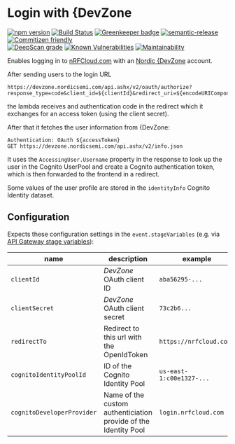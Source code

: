# Login with {DevZone

[![npm version](https://img.shields.io/npm/v/@nrfcloud/devzone-oauth.svg)](https://www.npmjs.com/package/@nrfcloud/devzone-oauth)
[![Build Status](https://travis-ci.org/nRFCloud/devzone-oauth.svg?branch=saga)](https://travis-ci.org/nRFCloud/devzone-oauth)
[![Greenkeeper badge](https://badges.greenkeeper.io/nrfcloud/devzone-oauth.svg)](https://greenkeeper.io/)
[![semantic-release](https://img.shields.io/badge/%20%20%F0%9F%93%A6%F0%9F%9A%80-semantic--release-e10079.svg)](https://github.com/semantic-release/semantic-release)
[![Commitizen friendly](https://img.shields.io/badge/commitizen-friendly-brightgreen.svg)](http://commitizen.github.io/cz-cli/)  
[![DeepScan grade](https://deepscan.io/api/projects/2118/branches/10525/badge/grade.svg)](https://deepscan.io/dashboard#view=project&pid=2118&bid=10525)
[![Known Vulnerabilities](https://snyk.io/test/github/nrfcloud/devzone-oauth/badge.svg?targetFile=package.json)](https://snyk.io/test/github/nrfcloud/devzone-oauth?targetFile=package.json)
[![Maintainability](https://api.codeclimate.com/v1/badges/096e1c169b06f283478d/maintainability)](https://codeclimate.com/github/nRFCloud/devzone-oauth/maintainability)

Enables logging in to [nRFCloud.com](https://nrfcloud.com/) with an [Nordic {DevZone](https://devzone.nordicsemi.com/) account.

After sending users to the login URL
```
https://devzone.nordicsemi.com/api.ashx/v2/oauth/authorize?response_type=code&client_id=${clientId}&redirect_uri=${encodeURIComponent(redirectUri)}`
```
the lambda receives and authentication code in the redirect
which it exchanges for an access token (using the client secret).

After that it fetches the user information from {DevZone:
```
Authentication: OAuth ${accessToken}
GET https://devzone.nordicsemi.com/api.ashx/v2/info.json
```

It uses the `AccessingUser.Username` property in the response to 
look up the user in the Cognito UserPool and create a 
Cognito authentication token, which is then forwarded to the frontend
in a redirect.

Some values of the user profile are stored in the `identityInfo`
Cognito Identity dataset.

## Configuration

Expects these configuration settings in the `event.stageVariables` 
(e.g. via [API Gateway stage variables](https://docs.aws.amazon.com/apigateway/latest/developerguide/stage-variables.html)):

| name | description | example |
|------|-------------|---------|
| `clientId` | *DevZone* OAuth client ID | `aba56295-...` |
| `clientSecret` | *DevZone* OAuth client secret | `73c2b6...` |
| `redirectTo` | Redirect to this url with the OpenIdToken | `https://nrfcloud.com/` |
| `cognitoIdentityPoolId` | ID of the Cognito Identity Pool | `us-east-1:c00e1327-...` |
| `cognitoDeveloperProvider` | Name of the custom authenticiation provide of the Identity Pool | `login.nrfcloud.com` |
